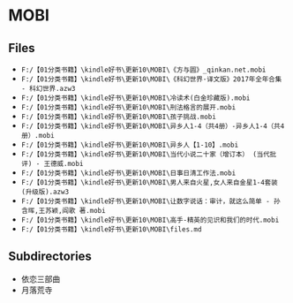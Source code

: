 # MOBI

## Files

- `F:/【01分类书籍】\kindle好书\更新10\MOBI\《方与圆》_qinkan.net.mobi`
- `F:/【01分类书籍】\kindle好书\更新10\MOBI\《科幻世界·译文版》2017年全年合集 - 科幻世界.azw3`
- `F:/【01分类书籍】\kindle好书\更新10\MOBI\冷读术(白金珍藏版).mobi`
- `F:/【01分类书籍】\kindle好书\更新10\MOBI\刑法格言的展开.mobi`
- `F:/【01分类书籍】\kindle好书\更新10\MOBI\孩子挑战.mobi`
- `F:/【01分类书籍】\kindle好书\更新10\MOBI\异乡人1-4（共4册）-异乡人1-4（共4册）.mobi`
- `F:/【01分类书籍】\kindle好书\更新10\MOBI\异乡人【1-10】.mobi`
- `F:/【01分类书籍】\kindle好书\更新10\MOBI\当代小说二十家（增订本） (当代批评) - 王德威.mobi`
- `F:/【01分类书籍】\kindle好书\更新10\MOBI\日事日清工作法.mobi`
- `F:/【01分类书籍】\kindle好书\更新10\MOBI\男人来自火星,女人来自金星1-4套装(升级版).azw3`
- `F:/【01分类书籍】\kindle好书\更新10\MOBI\让数字说话：审计，就这么简单 - 孙含晖,王苏颖,阎歌 著.mobi`
- `F:/【01分类书籍】\kindle好书\更新10\MOBI\高手-精英的见识和我们的时代.mobi`
- `F:/【01分类书籍】\kindle好书\更新10\MOBI\files.md`

## Subdirectories

- 依恋三部曲
- 月落荒寺

